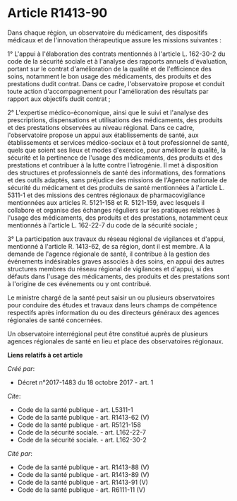 # Article R1413-90

Dans chaque région, un observatoire du médicament, des dispositifs médicaux et de l'innovation thérapeutique assure les
missions suivantes : 

1° L'appui à l'élaboration des contrats mentionnés à l'article L. 162-30-2 du code de la sécurité sociale et à l'analyse des
rapports annuels d'évaluation, portant sur le contrat d'amélioration de la qualité et de l'efficience des soins, notamment le
bon usage des médicaments, des produits et des prestations dudit contrat. Dans ce cadre, l'observatoire propose et conduit
toute action d'accompagnement pour l'amélioration des résultats par rapport aux objectifs dudit contrat ; 

2° L'expertise médico-économique, ainsi que le suivi et l'analyse des prescriptions, dispensations et utilisations des
médicaments, des produits et des prestations observées au niveau régional. Dans ce cadre, l'observatoire propose un appui aux
établissements de santé, aux établissements et services médico-sociaux et à tout professionnel de santé, quels que soient ses
lieux et modes d'exercice, pour améliorer la qualité, la sécurité et la pertinence de l'usage des médicaments, des produits
et des prestations et contribuer à la lutte contre l'iatrogénie. Il met à disposition des structures et professionnels de
santé des informations, des formations et des outils adaptés, sans préjudice des missions de l'Agence nationale de sécurité
du médicament et des produits de santé mentionnées à l'article L. 5311-1 et des missions des centres régionaux de
pharmacovigilance mentionnées aux articles R. 5121-158 et R. 5121-159, avec lesquels il collabore et organise des échanges
réguliers sur les pratiques relatives à l'usage des médicaments, des produits et des prestations, notamment ceux mentionnés à
l'article L. 162-22-7 du code de la sécurité sociale ; 

3° La participation aux travaux du réseau régional de vigilances et d'appui, mentionné à l'article R. 1413-62, de sa région,
dont il est membre. A la demande de l'agence régionale de santé, il contribue à la gestion des événements indésirables graves
associés à des soins, en appui des autres structures membres du réseau régional de vigilances et d'appui, si des défauts dans
l'usage des médicaments, des produits et des prestations sont à l'origine de ces événements ou y ont contribué. 

Le ministre chargé de la santé peut saisir un ou plusieurs observatoires pour conduire des études et travaux dans leurs
champs de compétence respectifs après information du ou des directeurs généraux des agences régionales de santé concernées. 

Un observatoire interrégional peut être constitué auprès de plusieurs agences régionales de santé en lieu et place des
observatoires régionaux.

**Liens relatifs à cet article**

_Créé par_:

  - Décret n°2017-1483 du 18 octobre 2017 - art. 1

_Cite_:

  - Code de la santé publique - art. L5311-1
  - Code de la santé publique - art. R1413-62 (V)
  - Code de la santé publique - art. R5121-158
  - Code de la sécurité sociale. - art. L162-22-7
  - Code de la sécurité sociale. - art. L162-30-2

_Cité par_:

  - Code de la santé publique - art. R1413-88 (V)
  - Code de la santé publique - art. R1413-89 (V)
  - Code de la santé publique - art. R1413-91 (V)
  - Code de la santé publique - art. R6111-11 (V)
